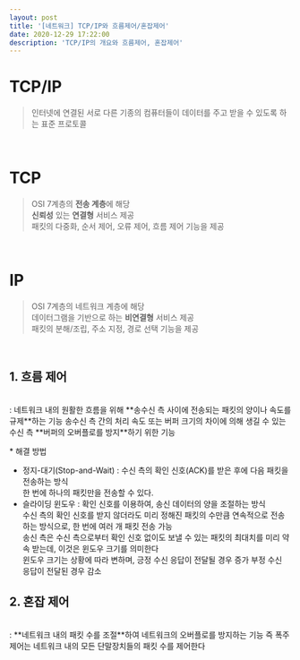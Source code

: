 ```yaml
---
layout: post
title: '[네트워크] TCP/IP와 흐름제어/혼잡제어'
date: 2020-12-29 17:22:00
description: 'TCP/IP의 개요와 흐름제어, 혼잡제어'
---
```


# TCP/IP

> 인터넷에 연결된 서로 다른 기종의 컴퓨터들이 데이터를 주고 받을 수 있도록 하는 표준 프로토콜

<br>

# TCP

> OSI 7계층의 **전송 계층**에 해당
> <br>**신뢰성** 있는 **연결형** 서비스 제공
> <br>패킷의 다중화, 순서 제어, 오류 제어, 흐름 제어 기능을 제공

<br>

# IP

> OSI 7계층의 네트워크 계층에 해당
> <br>데이터그램을 기반으로 하는 **비연결형** 서비스 제공
> <br>패킷의 분해/조립, 주소 지정, 경로 선택 기능을 제공
> <br>

<br>

## 1. 흐름 제어

<br>
: 네트워크 내의 원활한 흐름을 위해 **송수신 측 사이에 전송되는 패킷의 양이나 속도를 규제**하는 기능
송수신 측 간의 처리 속도 또는 버퍼 크기의 차이에 의해 생길 수 있는 수신 측 **버퍼의 오버플로를 방지**하기 위한 기능

\* 해결 방법

- 정지-대기(Stop-and-Wait) : 수신 측의 확인 신호(ACK)를 받은 후에 다음 패킷을 전송하는 방식
  <br>한 번에 하나의 패킷만을 전송할 수 있다.
- 슬라이딩 윈도우 : 확인 신호를 이용하여, 송신 데이터의 양을 조절하는 방식
  <br>수신 측의 확인 신호를 받지 않더라도 미리 정해진 패킷의 수만큼 연속적으로 전송하는 방식으로, 한 번에 여러 개 패킷 전송 가능
  <br>송신 측은 수신 측으로부터 확인 신호 없이도 보낼 수 있는 패킷의 최대치를 미리 약속 받는데, 이것은 윈도우 크기를 의미한다
  <br>윈도우 크기는 상황에 따라 변하며, 긍정 수신 응답이 전달될 경우 증가 부정 수신 응답이 전달된 경우 감소
  <br>

## 2. 혼잡 제어

<br>
: **네트워크 내의 패킷 수를 조절**하여 네트워크의 오버플로를 방지하는 기능
즉 폭주 제어는 네트워크 내의 모든 단말장치들의 패킷 수를 제어한다
